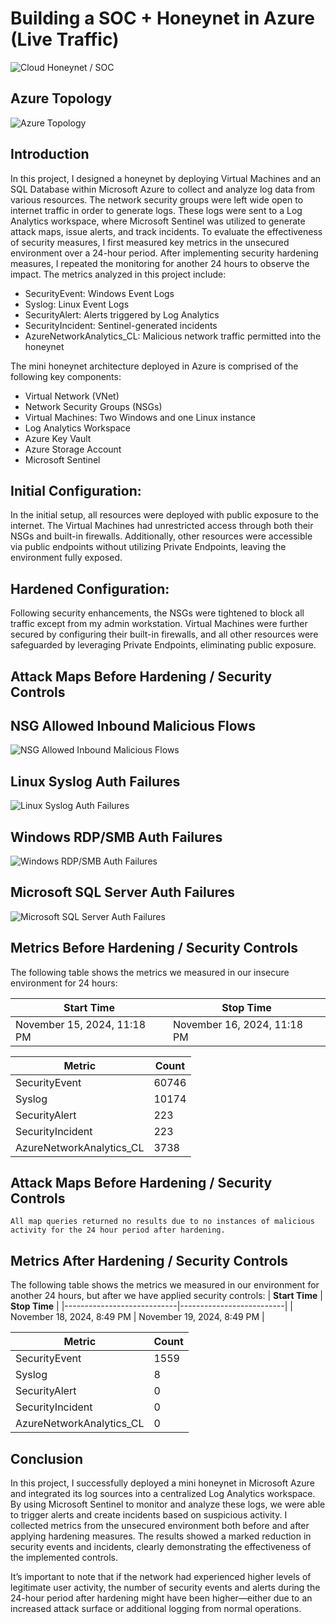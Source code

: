 # Building a SOC + Honeynet in Azure (Live Traffic)
![Cloud Honeynet / SOC](https://imgur.com/FIIRA2X.jpg)

## Azure Topology
![Azure Topology](https://imgur.com/U7G84ng.jpg)

## Introduction

In this project, I designed a honeynet by deploying Virtual Machines and an SQL Database within Microsoft Azure to collect and analyze log data from various resources. The network security groups were left wide open to internet traffic in order to generate logs. These logs were sent to a Log Analytics workspace, where Microsoft Sentinel was utilized to generate attack maps, issue alerts, and track incidents. To evaluate the effectiveness of security measures, I first measured key metrics in the unsecured environment over a 24-hour period. After implementing security hardening measures, I repeated the monitoring for another 24 hours to observe the impact. The metrics analyzed in this project include:

- SecurityEvent: Windows Event Logs
- Syslog: Linux Event Logs
- SecurityAlert: Alerts triggered by Log Analytics
- SecurityIncident: Sentinel-generated incidents
- AzureNetworkAnalytics_CL: Malicious network traffic permitted into the honeynet

The mini honeynet architecture deployed in Azure is comprised of the following key components:

 - Virtual Network (VNet)
 - Network Security Groups (NSGs)
 - Virtual Machines: Two Windows and one Linux instance
 - Log Analytics Workspace
 - Azure Key Vault
 - Azure Storage Account
 - Microsoft Sentinel

## Initial Configuration:

In the initial setup, all resources were deployed with public exposure to the internet. The Virtual Machines had unrestricted access through both their NSGs and built-in firewalls. Additionally, other resources were accessible via public endpoints without utilizing Private Endpoints, leaving the environment fully exposed.<br>

## Hardened Configuration:

Following security enhancements, the NSGs were tightened to block all traffic except from my admin workstation. Virtual Machines were further secured by configuring their built-in firewalls, and all other resources were safeguarded by leveraging Private Endpoints, eliminating public exposure.

## Attack Maps Before Hardening / Security Controls

## NSG Allowed Inbound Malicious Flows
![NSG Allowed Inbound Malicious Flows](https://imgur.com/L4k4IAL.png)<br>

## Linux Syslog Auth Failures
![Linux Syslog Auth Failures](https://imgur.com/iEsfBYn.png)<br>

## Windows RDP/SMB Auth Failures
![Windows RDP/SMB Auth Failures](https://imgur.com/lSepETW.png)<br>

## Microsoft SQL Server Auth Failures
![Microsoft SQL Server Auth Failures](https://imgur.com/nMhlqe1.png)<br>

## Metrics Before Hardening / Security Controls

The following table shows the metrics we measured in our insecure environment for 24 hours:

| **Start Time**            | **Stop Time**            |
|----------------------------|--------------------------|
| November 15, 2024, 11:18 PM   | November 16, 2024, 11:18 PM  |

| Metric                   | Count
| ------------------------ | -----
| SecurityEvent            | 60746
| Syslog                   | 10174
| SecurityAlert            | 223
| SecurityIncident         | 223
| AzureNetworkAnalytics_CL | 3738

## Attack Maps Before Hardening / Security Controls

```All map queries returned no results due to no instances of malicious activity for the 24 hour period after hardening.```

## Metrics After Hardening / Security Controls

The following table shows the metrics we measured in our environment for another 24 hours, but after we have applied security controls:
| **Start Time**            | **Stop Time**            |
|----------------------------|--------------------------|
| November 18, 2024, 8:49 PM   | November 19, 2024, 8:49 PM  |

| Metric                   | Count
| ------------------------ | -----
| SecurityEvent            | 1559
| Syslog                   | 8
| SecurityAlert            | 0
| SecurityIncident         | 0
| AzureNetworkAnalytics_CL | 0

## Conclusion

In this project, I successfully deployed a mini honeynet in Microsoft Azure and integrated its log sources into a centralized Log Analytics workspace. By using Microsoft Sentinel to monitor and analyze these logs, we were able to trigger alerts and create incidents based on suspicious activity. I collected metrics from the unsecured environment both before and after applying hardening measures. The results showed a marked reduction in security events and incidents, clearly demonstrating the effectiveness of the implemented controls.

It’s important to note that if the network had experienced higher levels of legitimate user activity, the number of security events and alerts during the 24-hour period after hardening might have been higher—either due to an increased attack surface or additional logging from normal operations.
